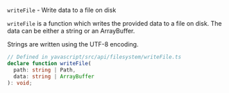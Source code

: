 `writeFile` - Write data to a file on disk

`writeFile` is a function which writes the provided data to a file on disk. The data can be either a string or an ArrayBuffer.

Strings are written using the UTF-8 encoding.

```ts
// Defined in yavascript/src/api/filesystem/writeFile.ts
declare function writeFile(
  path: string | Path,
  data: string | ArrayBuffer
): void;
```

